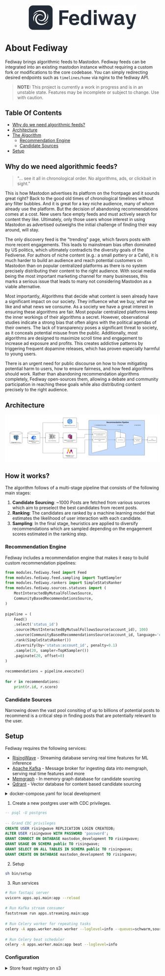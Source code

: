 <p align="center">
    <img width="350px" style="max-width:100%;" src="logo.png">
</p>

# About Fediway

Fediway brings algorithmic feeds to Mastodon. Fediway feeds can be integrated into an existing mastodon instance without requiring a custom fork or modifications to the core codebase. You can simply redirecting desired endpoints such as `timelines/home` via nginx to the fediway API.

> **NOTE:** This project is currently a work in progress and is in an unstable state. Features may be incomplete or subject to change. Use with caution.

## Table Of Contents

- [Why do we need algorithmic feeds?](#why)
- [Architecture](#architecture)
- [The Algorithm](#how_it_works)
    - [Recommendation Engine](#engine)
    - [Candidate Sources](#sources)
- [Setup](#setup)

<a name="architecture"></a>

## Why do we need algorithmic feeds?

> "... see it all in chronological order. No algorithms, ads, or clickbait in sight."

This is how Mastodon advertises its platform on the frontpage and it sounds great right? Back to the good old times of chronological timelines without any filter bubbles. And it is great for a key niche audience, many of whom already use the platform. But the decision of abandoning recommendations comes at a cost. New users face empty feeds and must actively search for content they like. Ultimately, only those users whose interest in using Mastodon as advertised outweighs the initial challenge of finding their way around, will stay. 

The only discovery feed is the "trending" page, which favors posts with more recent engagements. This leads to mainstream bias often dominated by US politics, which ultimately contradicts the diversity goals of the Fediverse. For authors of niche content (e.g.: a small pottery or a Café), it is much harder to build an audience and reach potential customers on Mastodon than on popular centralized platforms as there is no system precisely distributing their content to the right audience. With social media being the most important marketing channel for many businesses, this marks a serious issue that leads to many not considering Mastodon as a viable alternative.

Most importantly, Algorithms that decide what content is seen already have a significant impact on our society. They influence what we buy, what we like and what news we consume. As a society we have a great interest in ensuring these algorithms are fair. Most popular centralized platforms keep the inner workings of their algorithms a secret. However, observational studies indicate a strong bias that often aligns with the political agendas of their owners. The lack of transparency poses a significant threat to society, as it conceals potential misuse from the public. Additionally, most algorithms are designed to maximize scroll time and engagement to increase ad exposure and profits. This creates addictive patterns by triggering frequent dopamine releases, which has proven especially harmful to young users. 

There is an urgent need for public discourse on how to how mitigating potential harm to users, how to ensure fairness, and how feed algorithms should work. Rather than abandoning recommendation algorithms completely, Fediway open-sources them, allowing a debate and community participation in reaching these goals while also distributing content precisely to the right audience.

<a name="architecture"></a>

## Architecture

![Fediway Architecture](architecture.jpg "Fediway Architecture")

<a name="how_it_works"></a>

## How it works?

The algorithm follows of a multi-stage pipeline that consists of the following main stages:

1. **Candidate Sourcing**: ~1000 Posts are fetched from various sources which aim to preselect the best candidates from recent posts.
2. **Ranking**: The candidates are ranked by a machine learning model that estimates the likelihood of user interaction with each candidate.
3. **Sampling**: In the final stage, heuristics are applied to diversify recommendations which are sampled depending on the engagement scores estimated in the ranking step.

<a name="engine"></a>

### Recommendation Engine

Fediway includes a recommendation engine that makes it easy to build custom recommendation pipelines:

```py
from modules.fediway.feed import Feed
from modules.fediway.feed.sampling import TopKSampler
from modules.fediway.rankers import SimpleStatsRanker
from modules.fediway.sources.statuses import (
    MostInteractedByMutualFollowsSource,
    CommunityBasedRecommendationsSource,
)

pipeline = (
    Feed()
    .select('status_id')
    .source(MostInteractedByMutualFollowsSource(account_id), 100)
    .source(CommunityBasedRecommendationsSource(account_id, language='en'), 100)
    .rank(SimpleStatsRanker())
    .diversify(by='status:account_id', penalty=0.1)
    .sample(20, sampler=TopKSampler())
    .paginate(20, offset=0)
)

recommendations = pipeline.execute()

for r in recommendations:
    print(r.id, r.score)
```

<a name="sources"></a>

### Candidate Sources

Narrowing down the vast pool consiting of up to billions of potential posts to recommend is a critical step in finding posts that are potentially relevant to the user.

<a name="setup"></a>

## Setup

Fediway requires the following services:

- [RisingWave](https://risingwave.com/) - Streaming database serving real time features for ML inference
- [Apache Kafka](https://kafka.apache.org/) - Message broker for ingesting data into memgraph, serving real time features and more
- [Memgraph](https://memgraph.com/) - In memory graph database for candidate sourcing
- [Qdrant](https://qdrant.tech/) - Vector database for content based candidate sourcing

<details>

<summary>docker-compose.yaml for local development</summary>

```sh
version: '3.8'

services:
  memgraph:
    image: memgraph/memgraph-mage:3.1.1-memgraph-3.1.1
    ports:
      - "7687:7687"

  qdrant:
    image: qdrant/qdrant:latest
    ports:
      - "6333:6333" # HTTP API
      - "6334:6334" # gRPC API
    healthcheck:
      test: ["CMD", "curl", "--fail", "http://localhost:6333/health"]
      interval: 30s
      timeout: 10s
      retries: 3

  postgres:
    image: postgres:16
    shm_size: 256mb
    environment:
      - POSTGRES_USER=mastodon
      - POSTGRES_PASSWORD=password
      - POSTGRES_DB=mastodon_development
    command: 
      - "postgres"
      - "-c"
      - "wal_level=logical"
    volumes:
      - ./../postgres16:/var/lib/postgresql/data
    ports:
      - "5432:5432"
    networks:
      - app_network
    healthcheck:
      test: ["CMD-SHELL", "pg_isready -U mastodon -d mastodon_development"]
      interval: 5s
      timeout: 5s
      retries: 5

  zookeeper:
    image: confluentinc/cp-zookeeper:latest
    environment:
      ZOOKEEPER_CLIENT_PORT: 2181
    networks:
      - app_network

  kafka:
    image: confluentinc/cp-kafka:latest
    depends_on:
      - zookeeper
    environment:
      KAFKA_BROKER_ID: 1
      KAFKA_OFFSETS_TOPIC_REPLICATION_FACTOR: 1
      KAFKA_ZOOKEEPER_CONNECT: zookeeper:2181
      KAFKA_ADVERTISED_LISTENERS: PLAINTEXT://kafka:9092,PLAINTEXT_HOST://localhost:29092
      KAFKA_LISTENER_SECURITY_PROTOCOL_MAP: PLAINTEXT:PLAINTEXT,PLAINTEXT_HOST:PLAINTEXT
    ports:
      - "9092:9092"
      - "29092:29092"
    networks:
      - app_network

  risingwave:
    image: risingwavelabs/risingwave:latest
    depends_on:
      postgres:
        condition: service_healthy
    ports:
      - "4566:4566"
      - "5691:5691"
    networks:
      - app_network
    healthcheck:
      test: ["CMD", "curl", "-f", "http://localhost:5691/metrics"]
      interval: 5s
      timeout: 5s
      retries: 5

networks:
  app_network:
    driver: bridge
```

</details>

1. Create a new postgres user with CDC privileges.

```sql
-- psql -U postgres

-- Grand CDC privileges
CREATE USER risingwave REPLICATION LOGIN CREATEDB;
ALTER USER risingwave WITH PASSWORD 'password';
GRANT CONNECT ON DATABASE mastodon_development TO risingwave;
GRANT USAGE ON SCHEMA public TO risingwave;
GRANT SELECT ON ALL TABLES IN SCHEMA public TO risingwave;
GRANT CREATE ON DATABASE mastodon_development TO risingwave;
```

2. Setup

```sh
sh bin/setup
```

3. Run services

```sh
# Run fastapi server
uvicorn apps.api.main:app --reload

# Run Kafka stream consumer
faststream run apps.streaming.main:app

# Run Celery worker for repeating tasks
celery -A apps.worker.main worker --loglevel=info --queues=schwarm,sources

# Run Celery beat scheduler
celery -A apps.worker.main:app beat --loglevel=info
```

### Configuration

<details>

<summary>Store feast registry on s3</summary>

```sh
# 1. add variable to .env file
FEAST_REGISTRY=s3://my-bucket/registry.db

# 2. export the following variables
export FEAST_S3_ENDPOINT_URL="https://fsn1.your-objectstorage.com"
export AWS_ACCESS_KEY_ID="YOUR_S3_ACCESS_KEY"
export AWS_SECRET_ACCESS_KEY="YOUR_S3_SECRET_KEY"

# 3. apply
python feedctl feast apply
```

</details>

